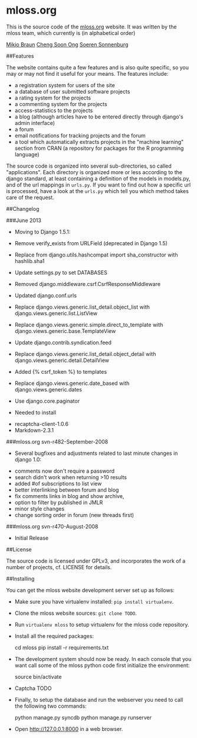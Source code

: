 # mloss.org

This is the source code of the [mloss.org](http://mloss.org) website. It was written by the
mloss team, which currently is (in alphabetical order)

[Mikio Braun](mikio@cs.tu-berlin.de)
[Cheng Soon Ong](mailto:chengsoon.ong@inf.ethz.ch)
[Soeren Sonnenburg](mailto:soeren.sonnenburg@first.fraunhofer.de)


##Features

The website contains quite a few features and is also quite specific,
so you may or may not find it useful for your means. The features include:

* a registration system for users of the site
* a database of user submitted software projects
* a rating system for the projects
* a commenting system for the projects
* access-statistics to the projects
* a blog (although articles have to be entered directly through django's
  admin interface)
* a forum
* email notifications for tracking projects and the forum
* a tool which automatically extracts projects in the "machine learning"
  section from CRAN (a repository for packages for the R programming 
  language)

The source code is organized into several sub-directories, so called
"applications". Each directory is organized more or less according to
the django standard, at least containing a definition of the models in
models.py, and of the url mappings in `urls.py`. If you want to find out
how a specific url is processed, have a look at the `urls.py` which tell
you which method takes care of the request.

##Changelog

###June 2013

  * Moving to Django 1.5.1:
   - Remove verify_exists from URLField (deprecated in Django 1.5)
   - Replace from django.utils.hashcompat import sha_constructor with hashlib.sha1
   - Update settings.py to set DATABASES
   - Removed django.middleware.csrf.CsrfResponseMiddleware
   - Updated django.conf.urls
   - Replace django.views.generic.list_detail.object_list with django.views.generic.list.ListView
   - Replace django.views.generic.simple.direct_to_template with django.views.generic.base.TemplateView
   - Update django.contrib.syndication.feed
   - Replace django.views.generic.list_detail.object_detail with django.views.generic.detail.DetailView

   - Added {% csrf_token %} to templates
   - Replace django.views.generic.date_based with django.views.generic.dates
   - Use django.core.paginator

  * Needed to install
   - recaptcha-client-1.0.6
   - Markdown-2.3.1


###mloss.org svn-r482-September-2008

  * Several bugfixes and adjustments related to last minute
    changes in django 1.0:

   - comments now don't require a password
   - search didn't work when returning >10 results
   - added #of subscriptions to list view
   - better interlinking between forum and blog
   - fix comments links in blog and show archive,
   - option to filter by published in JMLR
   - minor style changes
   - change sorting order in forum (new threads first)

###mloss.org svn-r470-August-2008

 * Initial Release


##License

The source code is licensed under GPLv3, and incorporates the work of
a number of projects, cf. LICENSE for details.


##Installing

You can get the mloss website development server set up as follows:

* Make sure you have virtualenv installed: `pip install virtualenv`.
* Clone the mloss website sources: `git clone TODO`.
* Run `virtualenv mloss` to setup virtualenv for the mloss code repository.
* Install all the required packages:

    cd mloss
    pip install -r requirements.txt

* The development system should now be ready. In each console that you want call
  some of the mloss python code first initialize the environment:

    source bin/activate

* Captcha TODO

* Finally, to setup the database and run the
  webserver you need to call the following two commands:

    python manage.py syncdb
    python manage.py runserver

* Open http://127.0.0.1:8000 in a web browser.

